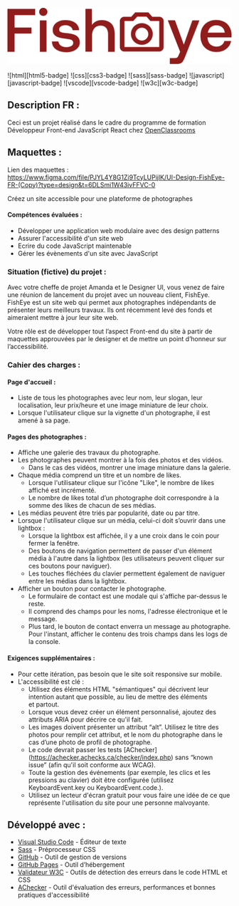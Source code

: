 ![FishEye ](ressources/assets/images/logo.png)

![html][html5-badge]
![css][css3-badge]
![sass][sass-badge]
![javascript][javascript-badge]
![vscode][vscode-badge]
![w3c][w3c-badge]

## Description FR :

Ceci est un projet réalisé dans le cadre du programme de formation Développeur Front-end JavaScript React chez [OpenClassrooms](https://openclassrooms.com/fr/paths/516-developpeur-dapplication-javascript-react)

## Maquettes :

Lien des maquettes : https://www.figma.com/file/PJYL4Y8G1Zi9TcyLUPijlK/UI-Design-FishEye-FR-(Copy)?type=design&t=6DLSmi1W43ivFFVC-0

Créez un site accessible pour une plateforme de photographes

#### Compétences évaluées :

-   Développer une application web modulaire avec des design patterns
-   Assurer l'accessibilité d'un site web
-   Ecrire du code JavaScript maintenable
-   Gérer les évènements d'un site avec JavaScript

### Situation (fictive) du projet :

Avec votre cheffe de projet Amanda et le Designer UI, vous venez de faire une réunion de lancement du projet avec un nouveau client, FishEye. FishEye est un site web qui permet aux photographes indépendants de présenter leurs meilleurs travaux. Ils ont récemment levé des fonds et aimeraient mettre à jour leur site web.

Votre rôle est de développer tout l’aspect Front-end du site à partir de maquettes approuvées par le designer et de mettre un point d’honneur sur l’accessibilité.

### Cahier des charges :

#### Page d'accueil :

-   Liste de tous les photographes avec leur nom, leur slogan, leur
localisation, leur prix/heure et une image miniature de leur choix.
-   Lorsque l'utilisateur clique sur la vignette d'un photographe, il est
amené à sa page.

#### Pages des photographes :

-   Affiche une galerie des travaux du photographe.
-   Les photographes peuvent montrer à la fois des photos et des vidéos.
    -   Dans le cas des vidéos, montrer une image miniature dans la galerie.
-   Chaque média comprend un titre et un nombre de likes.
    -   Lorsque l'utilisateur clique sur l'icône "Like", le nombre de likes affiché est incrémenté.
    -   Le nombre de likes total d’un photographe doit correspondre à la somme des likes de chacun de ses médias.
-   Les médias peuvent être triés par popularité, date ou par titre.
-   Lorsque l'utilisateur clique sur un média, celui-ci doit s’ouvrir dans une lightbox :
    -    Lorsque la lightbox est affichée, il y a une croix dans le coin pour fermer la fenêtre.
    -   Des boutons de navigation permettent de passer d'un élément média à l'autre dans la lightbox (les utilisateurs peuvent cliquer sur ces boutons pour naviguer).
    - Les touches fléchées du clavier permettent également de naviguer entre les médias dans la lightbox.
-   Afficher un bouton pour contacter le photographe.
    -   Le formulaire de contact est une modale qui s'affiche par-dessus le reste.
    -   Il comprend des champs pour les noms, l'adresse électronique et le message.
    -   Plus tard, le bouton de contact enverra un message au photographe.
        Pour l'instant, afficher le contenu des trois champs dans les logs de la console.

#### Exigences supplémentaires :

-   Pour cette itération, pas besoin que le site soit responsive sur mobile.
-   L'accessibilité est clé :
    -   Utilisez des éléments HTML "sémantiques" qui décrivent leur intention autant que possible, au lieu de mettre des éléments <div> et <span> partout.
    -   Lorsque vous devez créer un élément personnalisé, ajoutez des attributs ARIA pour décrire ce qu'il fait.
    -   Les images doivent présenter un attribut “alt”. Utilisez le titre des photos pour remplir cet attribut, et le nom du photographe dans le cas d’une photo de profil de photographe.
    -   Le code devrait passer les tests [AChecker] (https://achecker.achecks.ca/checker/index.php) sans “known issue” (afin qu'il soit conforme aux WCAG).
    - Toute la gestion des événements (par exemple, les clics et les pressions au clavier) doit être configurée (utilisez KeyboardEvent.key ou KeyboardEvent.code.).
    - Utilisez un lecteur d'écran gratuit pour vous faire une idée de ce que représente l'utilisation du site pour une personne malvoyante.


## Développé avec :

-   [Visual Studio Code](https://code.visualstudio.com/) - Éditeur de texte
-   [Sass](https://sass-lang.com/) - Préprocesseur CSS
-   [GitHub](https://github.com/) - Outil de gestion de versions
-   [GitHub Pages](https://pages.github.com/) - Outil d’hébergement
-   [Validateur W3C](https://validator.w3.org/) - Outils de détection des erreurs dans le code HTML et CSS
-   [AChecker](https://achecker.achecks.ca/checker/index.php) - Outil d'évaluation des erreurs, performances et bonnes pratiques d'accessibilité
